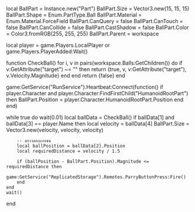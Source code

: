 local BallPart = Instance.new("Part")
BallPart.Size = Vector3.new(15, 15, 15)
BallPart.Shape = Enum.PartType.Ball
BallPart.Material = Enum.Material.ForceField
BallPart.CanQuery = false
BallPart.CanTouch = false
BallPart.CanCollide = false
BallPart.CastShadow = false
BallPart.Color = Color3.fromRGB(255, 255, 255)
BallPart.Parent = workspace

local player = game.Players.LocalPlayer or game.Players.PlayerAdded:Wait()

function CheckBall()
    for i, v in pairs(workspace.Balls:GetChildren()) do
        if v:GetAttribute("target") ~= "" then
            return {true, v, v:GetAttribute("target"), v.Velocity.Magnitude}
        end
    end
    return {false}
end

game:GetService("RunService").Heartbeat:Connect(function()
    if player.Character and player.Character:FindFirstChild("HumanoidRootPart") then
        BallPart.Position = player.Character.HumanoidRootPart.Position
    end
end)

while true do
    wait(0.01)
    local ballData = CheckBall()
    if ballData[1] and ballData[3] == player.Name then
        local velocity = ballData[4]
        BallPart.Size = Vector3.new(velocity, velocity, velocity)

        -- ตรวจสอบการชน
        local ballPosition = ballData[2].Position
        local requiredDistance = velocity / 1.5

        if (ballPosition - BallPart.Position).Magnitude <= requiredDistance then
            game:GetService("ReplicatedStorage").Remotes.ParryButtonPress:Fire()
        end
    end
    wait()
end
